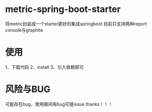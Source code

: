 # metric-spring-boot-starter
将metric封装成一个starter更好的集成springboot
目前只支持两种report
console与graphite
# 使用
1、下载代码
2、install
3、引入依赖即可
# 风险与BUG
可能存在bug，使用期间有bug可提issue
thanks！！！
